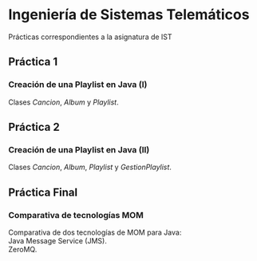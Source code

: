 # Ingeniería de Sistemas Telemáticos
Prácticas correspondientes a la asignatura de IST

## Práctica 1
### Creación de una Playlist en Java (I)

Clases *Cancion*, *Album* y *Playlist*.

## Práctica 2
### Creación de una Playlist en Java (II)

Clases *Cancion*, *Album*, *Playlist* y *GestionPlaylist*.

## Práctica Final
### Comparativa de tecnologías MOM

Comparativa de dos tecnologías de MOM para Java:\
Java Message Service (JMS).\
ZeroMQ.
